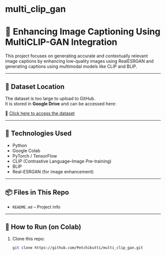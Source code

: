 # multi_clip_gan
# 🧠 Enhancing Image Captioning Using MultiCLIP-GAN Integration

This project focuses on generating accurate and contextually relevant image captions by enhancing low-quality images using RealESRGAN and generating captions using multimodal models like CLIP and BLIP.

---

## 📁 Dataset Location

The dataset is too large to upload to GitHub.  
It is stored in **Google Drive** and can be accessed here:

🔗 [Click here to access the dataset](https://drive.google.com/drive/folders/1HfiXeMapnkWPBbBp7VmCkLmsXcGrLcY_?usp=drive_link)

---

## 🚀 Technologies Used

- Python
- Google Colab
- PyTorch / TensorFlow
- CLIP (Contrastive Language–Image Pre-training)
- BLIP
- Real-ESRGAN (for image enhancement)

---

## 📦 Files in This Repo

- `README.md` – Project info

---

## 🔧 How to Run (on Colab)

1. Clone this repo:
   ```bash
   git clone https://github.com/Petchikutti/multi_clip_gan.git

